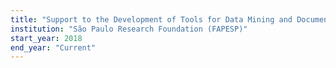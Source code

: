 ```yaml
---
title: "Support to the Development of Tools for Data Mining and Document Summarization for a FLOSS Portal"
institution: "São Paulo Research Foundation (FAPESP)"
start_year: 2018
end_year: "Current"
---
```

